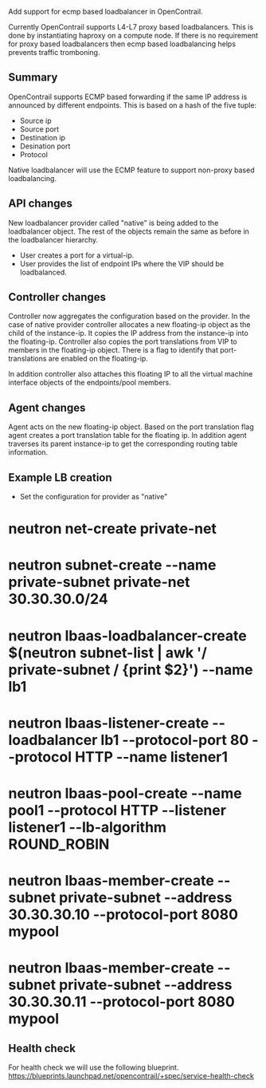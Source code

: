 Add support for ecmp based loadbalancer in OpenContrail.

Currently OpenContrail supports L4-L7 proxy based loadbalancers. This is done by instantiating haproxy on a compute node. If there is no requirement for proxy based loadbalancers then ecmp based loadbalancing helps prevents traffic tromboning.

Summary
-------------
OpenContrail supports ECMP based forwarding if the same IP address is announced by different endpoints. This is based on a hash of the five tuple:
- Source ip
- Source port
- Destination ip
- Desination port
- Protocol

Native loadbalancer will use the ECMP feature to support non-proxy based loadbalancing.

API changes
-----------------
New loadbalancer provider called "native" is being added to the loadbalancer object. The rest of the objects remain the same as before in the loadbalancer hierarchy.

- User creates a port for a virtual-ip.
- User provides the list of endpoint IPs where the VIP should be loadbalanced.

Controller changes
-------------------------
Controller now aggregates the configuration based on the provider. In the case of native provider controller allocates a new floating-ip object as the child of the instance-ip. It copies the IP address from the instance-ip into the floating-ip. Controller also copies the port translations from VIP to members in the floating-ip object. There is a flag to identify that port-translations are enabled on the floating-ip.

In addition controller also attaches this floating IP to all the virtual machine interface objects of the endpoints/pool members.

Agent changes
--------------------
Agent acts on the new floating-ip object. Based on the port translation flag agent creates a port translation table for the floating ip. In addition agent traverses its parent instance-ip to get the corresponding routing table information.

Example LB creation
----------------------------
- Set the configuration for provider as "native"

# neutron net-create private-net
# neutron subnet-create --name private-subnet private-net 30.30.30.0/24
# neutron lbaas-loadbalancer-create $(neutron subnet-list | awk '/ private-subnet / {print $2}') --name lb1
# neutron lbaas-listener-create --loadbalancer lb1 --protocol-port 80 --protocol HTTP --name listener1
# neutron lbaas-pool-create --name pool1 --protocol HTTP --listener listener1 --lb-algorithm ROUND_ROBIN
# neutron lbaas-member-create --subnet private-subnet --address 30.30.30.10 --protocol-port 8080 mypool
# neutron lbaas-member-create --subnet private-subnet --address 30.30.30.11 --protocol-port 8080 mypool

Health check
-----------------
For health check we will use the following blueprint.
https://blueprints.launchpad.net/opencontrail/+spec/service-health-check